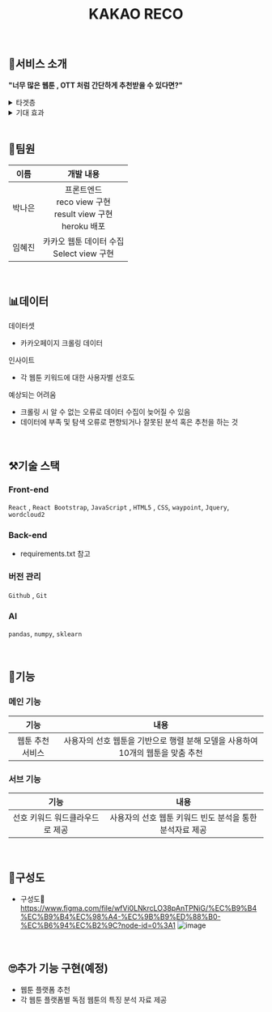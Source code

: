 <h1 align="center">KAKAO RECO</h1>
</br>

## 💁서비스 소개
**"너무 많은 웹툰 , OTT 처럼 간단하게 추천받을 수 있다면?"**
<br />
<details>
  <summary>타겟층</summary>
  <div markdown="1">
    <ul>
      <li>만화를 추천받고 싶은데 뭔가 사이트에서 추천해주는 건 자신에게 맞지 않고, 다른사람한테 추천받자니 너무 호불호가 갈리는게 싫은 사람들 </li>
    </ul>
  </div>
</details>
<details>
  <summary>기대 효과</summary>
  <div markdown="1">
    <ul>
      <li>타겟층의 트래픽 유도를 통해 광고 수익을 창출할 수 있다. 나아가, 현재 웹툰 트랜드에 대한 데이터를 구축하는 것이 가능하다</li>
    </ul>
  </div>
</details>
<br />


## 👥팀원
|  이름  |                                                                                          개발 내용                                                                                        |
| :----: | :-------------------------------------------------------------------------------------------------------------------------------------------------------------------------------------: |
| 박나은 | 프론트엔드 <br>reco view 구현<br> result view 구현<br>heroku 배포|
| 임혜진 | 카카오 웹툰 데이터 수집<br>Select view 구현<br>|        
<br />


## 📊데이터

데이터셋
 - 카카오페이지 크롤링 데이터

인사이트
 - 각 웹툰 키워드에 대한 사용자별 선호도
 
예상되는 어려움
- 크롤링 시 알 수 없는 오류로 데이터 수집이 늦어질 수 있음
- 데이터에 부족 및 탐색 오류로 편향되거나 잘못된 분석 혹은 추천을 하는 것

</br>


## ⚒️기술 스택

### Front-end   
 `React` , `React Bootstrap`,  `JavaScript` , `HTML5` , `CSS`, `waypoint`, `Jquery`, `wordcloud2`

### Back-end
- requirements.txt 참고

### 버전 관리
`Github` , `Git`

### AI
`pandas`, `numpy`, `sklearn`



</br>


## 🤖기능

### 메인 기능

|  기능  |                                                                                        내용                                                                                       |
| :----: | :-------------------------------------------------------------------------------------------------------------------------------------------------------------------------------: |
| 웹툰 추천 서비스 | 사용자의 선호 웹툰을 기반으로 행렬 분해 모델을 사용하여 10개의 웹툰을 맞춤 추천|


### 서브 기능

|  기능  |                                                                                        내용                                                                                       |
| :----: | :-------------------------------------------------------------------------------------------------------------------------------------------------------------------------------: |
| 선호 키워드 워드클라우드로 제공 | 사용자의 선호 웹툰 키워드 빈도 분석을 통한 분석자료 제공|

</br>


## 📂구성도
- 구성도🔗 https://www.figma.com/file/wfVi0LNkrcLO38pAnTPNiG/%EC%B9%B4%EC%B9%B4%EC%98%A4-%EC%9B%B9%ED%88%B0-%EC%B6%94%EC%B2%9C?node-id=0%3A1
![image](https://user-images.githubusercontent.com/57740138/162926465-e50b245a-2e06-4297-9dcb-c7886e214e84.png)
</br>


## 🙄추가 기능 구현(예정)
- 웹툰 플랫폼 추천
- 각 웹툰 플랫폼별 독점 웹툰의 특징 분석 자료 제공



